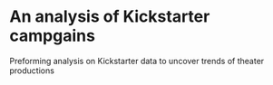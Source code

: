 # An analysis of Kickstarter campgains

Preforming analysis on Kickstarter data to uncover trends of theater productions 
